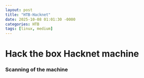 ```yaml
---
layout: post
title: "HTB-Hacknet"
date: 2025-10-08 01:01:30 -0000
categories: HTB
tags: [linux, medium]
---
```


# Hack the box Hacknet machine

### Scanning of the machine
